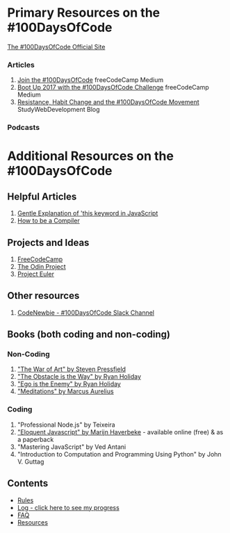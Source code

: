# Primary Resources on the #100DaysOfCode

[The #100DaysOfCode Official Site](http://100daysofcode.com/)

### Articles
1. [Join the #100DaysOfCode](https://medium.freecodecamp.com/join-the-100daysofcode-556ddb4579e4) freeCodeCamp Medium
2. [Boot Up 2017 with the #100DaysOfCode Challenge](https://medium.freecodecamp.com/start-2017-with-the-100daysofcode-improved-and-updated-18ce604b237b) freeCodeCamp Medium 
3. [Resistance, Habit Change and the #100DaysOfCode Movement](https://studywebdevelopment.com/100-days-of-code.html) StudyWebDevelopment Blog

### Podcasts

# Additional Resources on the #100DaysOfCode

## Helpful Articles
1. [Gentle Explanation of 'this keyword in JavaScript](http://rainsoft.io/gentle-explanation-of-this-in-javascript/)
2. [How to be a Compiler](https://kosamari.com/presentation/jsconfcolombia-2016/#0)

## Projects and Ideas
1. [FreeCodeCamp](https://www.freecodecamp.com)
2. [The Odin Project](http://www.theodinproject.com/)
3. [Project Euler](https://projecteuler.net)

## Other resources
1. [CodeNewbie - #100DaysOfCode Slack Channel](https://codenewbie.typeform.com/to/uwsWlZ)

## Books (both coding and non-coding)

### Non-Coding
1. ["The War of Art" by Steven Pressfield](http://www.goodreads.com/book/show/1319.The_War_of_Art)
2. ["The Obstacle is the Way" by Ryan Holiday](http://www.goodreads.com/book/show/18668059-the-obstacle-is-the-way?ac=1&from_search=true)
3. ["Ego is the Enemy" by Ryan Holiday](http://www.goodreads.com/book/show/27036528-ego-is-the-enemy?from_search=true&search_version=service)
4. ["Meditations" by Marcus Aurelius](https://www.goodreads.com/book/show/662925.Meditations)

### Coding
1. "Professional Node.js" by Teixeira
2. ["Eloquent Javascript" by Marijn Haverbeke](http://eloquentjavascript.net/) - available online (free) & as a paperback
3. "Mastering JavaScript" by Ved Antani
4.  "Introduction to Computation and Programming Using Python" by John V. Guttag

## Contents
* [Rules](rules.md)
* [Log - click here to see my progress](log.md)
* [FAQ](FAQ.md)
* [Resources](resources.md)
